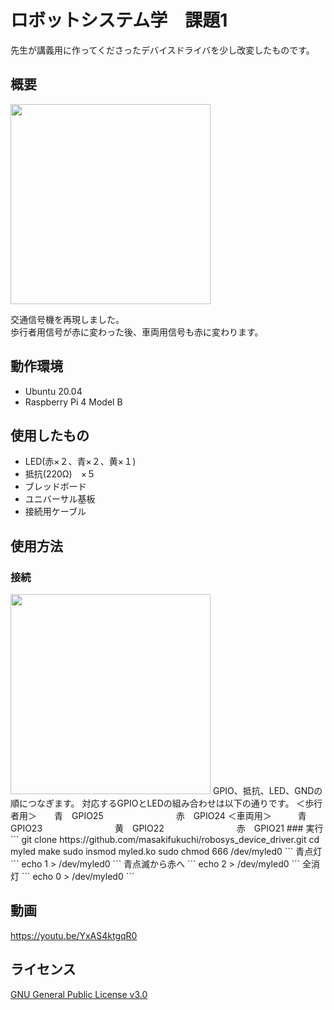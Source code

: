 # ロボットシステム学　課題1
先生が講義用に作ってくださったデバイスドライバを少し改変したものです。
## 概要
<img src="https://user-images.githubusercontent.com/72370342/104086478-bf6e0880-529b-11eb-952d-6e3b5722844c.jpg" width="320px">

交通信号機を再現しました。  
歩行者用信号が赤に変わった後、車両用信号も赤に変わります。
## 動作環境
- Ubuntu 20.04
- Raspberry Pi 4 Model B
## 使用したもの　
- LED(赤×２、青×２、黄×１)
- 抵抗(220Ω)　×５
- ブレッドボード
- ユニバーサル基板
- 接続用ケーブル

## 使用方法
### 接続
<img src="https://user-images.githubusercontent.com/72370342/104086478-bf6e0880-529b-11eb-952d-6e3b5722844c.jpg" width="320px">
GPIO、抵抗、LED、GNDの順につなぎます。  
対応するGPIOとLEDの組み合わせは以下の通りです。  
＜歩行者用＞　　青　GPIO25  
　　　　　　　　赤　GPIO24  
＜車両用＞　　　青　GPIO23  
　　　　　　　　黄　GPIO22  
　　　　　　　　赤　GPIO21  
### 実行
```
git clone https://github.com/masakifukuchi/robosys_device_driver.git  
cd myled
make
sudo insmod myled.ko
sudo chmod 666 /dev/myled0
```
青点灯  
```
echo 1 > /dev/myled0
```
青点滅から赤へ  
```
echo 2 > /dev/myled0
```
全消灯  
```
echo 0 > /dev/myled0
```

## 動画
https://youtu.be/YxAS4ktgqR0
## ライセンス
[GNU General Public License v3.0](https://github.com/masakifukuchi/robosys_device_driver/blob/main/LICENSE)
